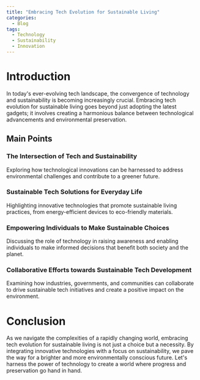```yaml
---
title: "Embracing Tech Evolution for Sustainable Living"
categories:
  - Blog
tags:
  - Technology
  - Sustainability
  - Innovation
---
```


# Introduction
In today's ever-evolving tech landscape, the convergence of technology and sustainability is becoming increasingly crucial. Embracing tech evolution for sustainable living goes beyond just adopting the latest gadgets; it involves creating a harmonious balance between technological advancements and environmental preservation.

## Main Points
### The Intersection of Tech and Sustainability
Exploring how technological innovations can be harnessed to address environmental challenges and contribute to a greener future.

### Sustainable Tech Solutions for Everyday Life
Highlighting innovative technologies that promote sustainable living practices, from energy-efficient devices to eco-friendly materials.

### Empowering Individuals to Make Sustainable Choices
Discussing the role of technology in raising awareness and enabling individuals to make informed decisions that benefit both society and the planet.

### Collaborative Efforts towards Sustainable Tech Development
Examining how industries, governments, and communities can collaborate to drive sustainable tech initiatives and create a positive impact on the environment.

# Conclusion
As we navigate the complexities of a rapidly changing world, embracing tech evolution for sustainable living is not just a choice but a necessity. By integrating innovative technologies with a focus on sustainability, we pave the way for a brighter and more environmentally conscious future. Let's harness the power of technology to create a world where progress and preservation go hand in hand.